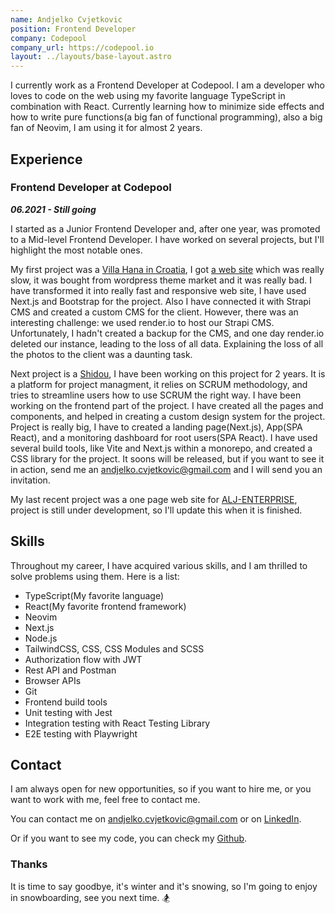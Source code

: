 ```yaml
---
name: Andjelko Cvjetkovic
position: Frontend Developer
company: Codepool
company_url: https://codepool.io
layout: ../layouts/base-layout.astro
---
```


I currently work as a Frontend Developer at Codepool. 
I am a developer who loves to code on the web using my favorite language TypeScript in combination with React.
Currently learning how to minimize side effects and how to write pure functions(a big fan of functional programming), also a big fan of Neovim, I am using it for almost 2 years.



## Experience

### Frontend Developer at Codepool

***06.2021 - Still going*** 

I started as a Junior Frontend Developer and, after one year, was promoted to a Mid-level Frontend Developer.
I have worked on several projects, but I'll highlight the most notable ones.


My first project was a [Villa Hana in Croatia](https://villahana-croatia.com/), I got [a web site](https://villa-hana.vercel.app/) which was really slow, it was bought from wordpress theme market and it was really bad.
I have transformed it into really fast and responsive web site, I have used Next.js and Bootstrap for the project.
Also I have connected it with Strapi CMS and created a custom CMS for the client. 
However, there was an interesting challenge: we used render.io to host our Strapi CMS. Unfortunately, I hadn't created a backup for the CMS, and one day render.io deleted our instance, leading to the loss of all data. Explaining the loss of all the photos to the client was a daunting task.


Next project is a [Shidou](https://app.shidou.io), I have been working on this project for 2 years.
It is a platform for project managment, it relies on SCRUM methodology, and tries to streamline users how to use SCRUM the right way.
I have been working on the frontend part of the project. I have created all the pages and components, and helped in creating a custom design system for the project.
Project is really big, I have to created a landing page(Next.js), App(SPA React), and a monitoring dashboard for root users(SPA React). 
I have used several build tools, like Vite and Next.js within a monorepo, and created a CSS library for the project. 
It soons will be released, but if you want to see it in action, send me an [andjelko.cvjetkovic@gmail.com](mailto:andjelko.cvjetkovic@gmail.com) and I will send you an invitation.


My last recent project was a one page web site for [ALJ-ENTERPRISE](https://alj-web.vercel.app/en), project is still under development, so I'll update this when it is finished.



## Skills

Throughout my career, I have acquired various skills, and I am thrilled to solve problems using them.
Here is a list:

 - TypeScript(My favorite language)
 - React(My favorite frontend framework)
 - Neovim
 - Next.js
 - Node.js
 - TailwindCSS, CSS, CSS Modules and SCSS
 - Authorization flow with JWT
 - Rest API and Postman
 - Browser APIs
 - Git
 - Frontend build tools
 - Unit testing with Jest
 - Integration testing with React Testing Library
 - E2E testing with Playwright



## Contact

I am always open for new opportunities, so if you want to hire me, or you want to work with me, feel free to contact me.

You can contact me on [andjelko.cvjetkovic@gmail.com](mailto:andjelko.cvjetkovic@gmail.com) or on [LinkedIn](https://www.linkedin.com/in/andelkocvjekovic/).

Or if you want to see my code, you can check my [Github](https://github.com/andelkocvjetkovic).


### Thanks

It is time to say goodbye, it's winter and it's snowing, so I'm going to enjoy in snowboarding, see you next time. 🏂
